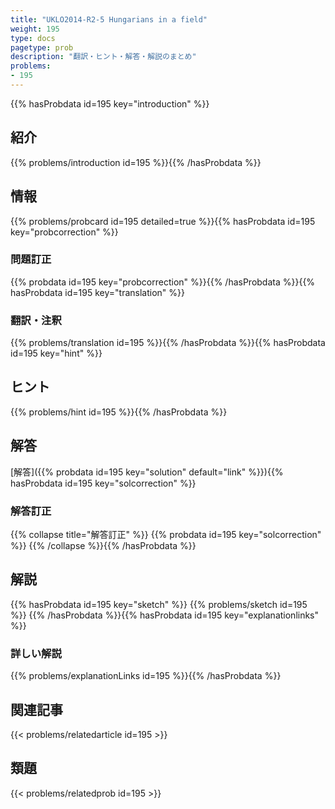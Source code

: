 ```yaml
---
title: "UKLO2014-R2-5 Hungarians in a field"
weight: 195
type: docs
pagetype: prob
description: "翻訳・ヒント・解答・解説のまとめ"
problems: 
- 195
---
```


{{% hasProbdata id=195 key="introduction" %}}

## 紹介

{{% problems/introduction id=195 %}}{{% /hasProbdata %}}

## 情報

{{% problems/probcard id=195 detailed=true %}}{{% hasProbdata id=195 key="probcorrection" %}}

### 問題訂正

{{% probdata id=195 key="probcorrection" %}}{{% /hasProbdata %}}{{% hasProbdata id=195 key="translation" %}}

### 翻訳・注釈

{{% problems/translation id=195 %}}{{% /hasProbdata %}}{{% hasProbdata id=195 key="hint" %}}

## ヒント

{{% problems/hint id=195 %}}{{% /hasProbdata %}}

## 解答

[解答]({{% probdata id=195 key="solution" default="link" %}}){{% hasProbdata id=195 key="solcorrection" %}}

### 解答訂正

{{% collapse title="解答訂正" %}}
{{% probdata id=195 key="solcorrection" %}}
{{% /collapse %}}{{% /hasProbdata %}}

## 解説

{{% hasProbdata id=195 key="sketch" %}}
{{% problems/sketch id=195 %}}
{{% /hasProbdata %}}{{% hasProbdata id=195 key="explanationlinks" %}}

### 詳しい解説

{{% problems/explanationLinks id=195 %}}{{% /hasProbdata %}}

## 関連記事

{{< problems/relatedarticle id=195 >}}

## 類題

{{< problems/relatedprob id=195 >}}
